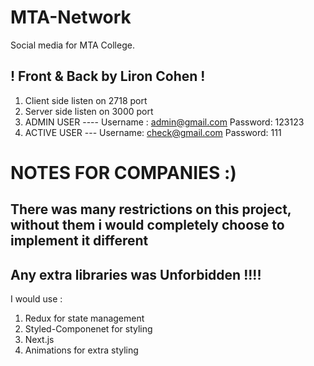 # MTA-Network
Social media for MTA College.

## ! Front & Back by Liron Cohen !

1. Client side listen on 2718 port
2. Server side listen on 3000 port
3. ADMIN USER ---- Username : admin@gmail.com  Password: 123123
4. ACTIVE USER --- Username: check@gmail.com   Password: 111


# NOTES FOR COMPANIES :)

## There was many restrictions on this project, without them i would completely choose to implement it different
## Any extra libraries was Unforbidden !!!!

I would use :
1. Redux for state management
2. Styled-Componenet for styling
3. Next.js
4. Animations for extra styling



